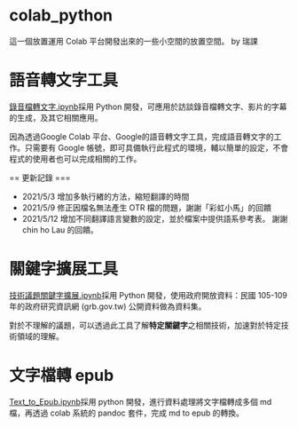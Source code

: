 # colab_python
這一個放置運用 Colab 平台開發出來的一些小空間的放置空間。   by 瑞課

# 語音轉文字工具
[錄音檔轉文字.ipynb](https://github.com/reic/colab_python/blob/main/%E9%8C%84%E9%9F%B3%E6%AA%94%E8%BD%89%E6%96%87%E5%AD%97.ipynb)採用 Python 開發，可應用於訪談錄音檔轉文字、影片的字幕的生成，及其它相關應用。

因為透過Google Colab 平台、Google的語音轉文字工具，完成語音轉文字的工作。只需要有 Google 帳號，即可具備執行此程式的環境，輔以簡單的設定，不會程式的使用者也可以完成相關的工作。

== 更新記錄 ===

- 2021/5/3 增加多執行緖的方法，縮短翻譯的時間
- 2021/5/9 修正因檔名無法產生 OTR 檔的問題，謝謝「彩虹小馬」的回饋
- 2021/5/12 增加不同翻譯語言變數的設定，並於檔案中提供語系參考表。 謝謝 chin ho Lau 的回饋。

# 關鍵字擴展工具
[技術議題關鍵字擴展.ipynb](https://github.com/reic/colab_python/blob/main/%E6%8A%80%E8%A1%93%E8%AD%B0%E9%A1%8C%E9%97%9C%E9%8D%B5%E5%AD%97%E6%93%B4%E5%B1%95.ipynb)採用 Python 開發，使用政府開放資料：民國 105-109年的政府研究資訊網 (grb.gov.tw) 公開資料做為資料集。

對於不理解的議題，可以透過此工具了解**特定關鍵字**之相關技術，加速對於特定技術領域的理解。

# 文字檔轉 epub
[Text_to_Epub.ipynb](https://github.com/reic/colab_python/blob/main/Text_to_Epub.ipynb)採用 python 開發，進行資料處理將文字檔轉成多個 md 檔，再透過 colab 系統的 pandoc 套件，完成 md to epub 的轉換。
